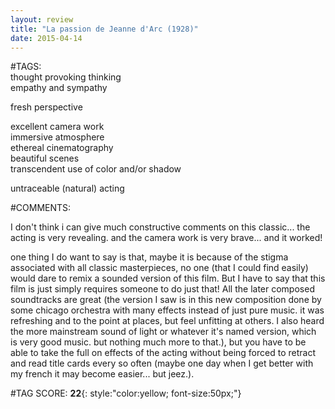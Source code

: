 ```yaml
---  
layout: review  
title: "La passion de Jeanne d'Arc (1928)"  
date: 2015-04-14  
---  
```

  
#TAGS:  
thought provoking thinking  
empathy and sympathy  
  
fresh perspective  
  
excellent camera work  
immersive atmosphere  
ethereal cinematography  
beautiful scenes  
transcendent use of color and/or shadow  
  
untraceable (natural) acting  
  
#COMMENTS:  
  
I don't think i can give much constructive comments on this classic... the acting is very revealing. and the camera work is very brave... and it worked!  
  
one thing I do want to say is that, maybe it is because of the stigma associated with all classic masterpieces, no one (that I could find easily) would dare to remix a sounded version of this film. But I have to say that this film is just simply requires someone to do just that! All the later composed soundtracks are great (the version I saw is in this new composition done by some chicago orchestra with many effects instead of just pure music. it was refreshing and to the point at places, but feel unfitting at others. I also heard the more mainstream sound of light or whatever it's named version, which is very good music. but nothing much more to that.), but you have to be able to take the full on effects of the acting without being forced to retract and read title cards every so often (maybe one day when I get better with my french it may become easier... but jeez.).  
  
  
  
  
  
#TAG SCORE: **22**{: style:"color:yellow; font-size:50px;"}  
